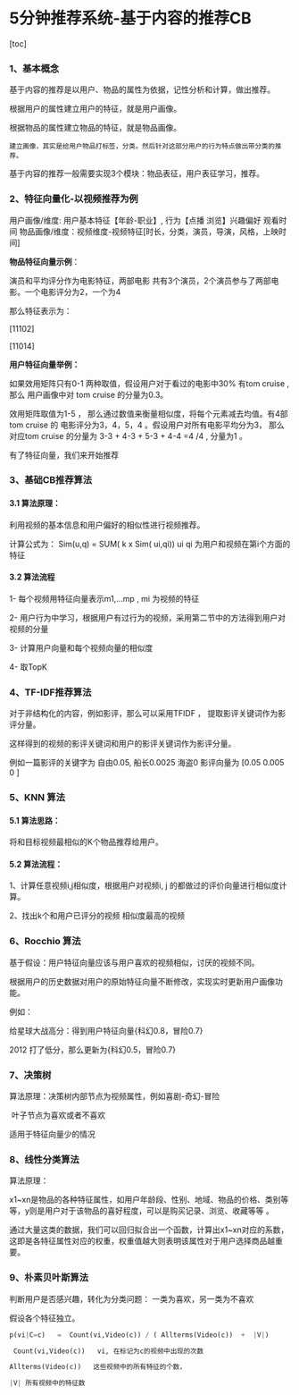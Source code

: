 # 5分钟推荐系统-基于内容的推荐CB

[toc]

### 1、基本概念

基于内容的推荐是以用户、物品的属性为依据，记性分析和计算，做出推荐。

根据用户的属性建立用户的特征，就是用户画像。

根据物品的属性建立物品的特征，就是物品画像。

```
建立画像，其实是给用户物品打标签，分类。然后针对这部分用户的行为特点做出带分类的推荐。
```

基于内容的推荐一般需要实现3个模块：物品表征，用户表征学习，推荐。

### 2、特征向量化-以视频推荐为例

用户画像/维度:   用户基本特征【年龄-职业】, 行为【点播 浏览】兴趣偏好 观看时间
物品画像/维度：视频维度-视频特征[时长，分类，演员，导演，风格，上映时间]



**物品特征向量示例**：

演员和平均评分作为电影特征，两部电影 共有3个演员，2个演员参与了两部电影。一个电影评分为2，一个为4

那么特征表示为：

[11102] 

[11014]



**用户特征向量举例：**

如果效用矩阵只有0-1 两种取值，假设用户对于看过的电影中30% 有tom cruise , 那么 用户画像中对 tom cruise 的分量为0.3。

效用矩阵取值为1-5 ， 那么通过数值来衡量相似度，将每个元素减去均值。有4部tom cruise 的 电影评分为3，4，5，4 。假设用户对所有电影平均分为3， 那么对应tom cruise 的分量为 3-3 + 4-3 + 5-3 + 4-4  =4 /4 , 分量为1 。 

有了特征向量，我们来开始推荐

### 3、基础CB推荐算法

#### 3.1 算法原理：

利用视频的基本信息和用户偏好的相似性进行视频推荐。

计算公式为： Sim(u,q) = SUM( k x Sim( ui,qi))     ui qi 为用户和视频在第i个方面的特征

#### 3.2 算法流程

1- 每个视频用特征向量表示m1,...mp , mi 为视频的特征

2- 用户行为中学习，根据用户有过行为的视频，采用第二节中的方法得到用户对视频的分量

3- 计算用户向量和每个视频向量的相似度

4- 取TopK 

### 4、TF-IDF推荐算法

对于非结构化的内容，例如影评，那么可以采用TFIDF ， 提取影评关键词作为影评分量。  

这样得到的视频的影评关键词和用户的影评关键词作为影评分量。

例如一篇影评的关键字为 自由0.05, 船长0.0025 海盗0        影评向量为 [0.05  0.005 0 ]

### 5、KNN 算法

#### 5.1 算法思路：

将和目标视频最相似的K个物品推荐给用户。

#### 5.2 算法流程：

1、计算任意视频i,j相似度，根据用户对视频i, j 的都做过的评价向量进行相似度计算。

2、找出k个和用户已评分的视频 相似度最高的视频



### 6、Rocchio 算法

基于假设：用户特征向量应该与用户喜欢的视频相似，讨厌的视频不同。

根据用户的历史数据对用户的原始特征向量不断修改，实现实时更新用户画像功能。

例如：

给星球大战高分：得到用户特征向量{科幻0.8，冒险0.7}

2012 打了低分，那么更新为{科幻0.5，冒险0.7}



### 7、决策树

算法原理：决策树内部节点为视频属性，例如喜剧-奇幻-冒险  

​                  叶子节点为喜欢或者不喜欢

适用于特征向量少的情况

 

### 8、线性分类算法

算法原理：

x1~xn是物品的各种特征属性，如用户年龄段、性别、地域、物品的价格、类别等等，y则是用户对于该物品的喜好程度，可以是购买记录、浏览、收藏等等 。  

通过大量这类的数据，我们可以回归拟合出一个函数，计算出x1~xn对应的系数，这即是各特征属性对应的权重，权重值越大则表明该属性对于用户选择商品越重要。



### 9、朴素贝叶斯算法

判断用户是否感兴趣，转化为分类问题： 一类为喜欢，另一类为不喜欢

假设各个特征独立。

```python
p(vi|C=c)   =  Count(vi,Video(c)) / ( Allterms(Video(c))  +  |V|) 

 Count(vi,Video(c))   vi, 在标记为c的视频中出现的次数  

Allterms(Video(c))   这些视频中的所有特征的个数，

|V| 所有视频中的特征数
```









 
